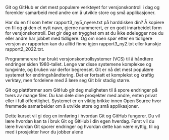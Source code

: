 Git og GitHub er det mest populære verktøyet for versjonskontroll i dag og forenkler samarbeid med andre om å utvikle store og små applikasjoner.

Har du en fil som heter rapport3_ny5_nyere.txt på harddisken din? Å kopiere en fil og gi den et nytt navn, gjerne nummerert, er en godt innarbeidet form for versjonskontroll. Det gir deg en trygghet om at du ikke ødelegger noe du eller andre har jobbet med tidligere. Og om noen spør etter en tidligere versjon av rapporten kan du alltid finne igjen rapport3_ny2.txt eller kanskje rapport2_2022.txt.

Programmerere har brukt versjonskontrollsystemer (VCS) til å håndtere endringer siden 1980-tallet. Lenge var disse systemene komplekse og tungvinte, og bruken var derfor begrenset. Git er nå det mest populære systemet for endringshåndtering. Det er fortsatt et komplekst og kraftig verktøy, men fordelene med å lære seg Git blir stadig større.

Git og plattformer som GitHub gir deg muligheten til å spore endringer på tvers av mange filer. Du kan dele dine prosjekter med andre, enten privat eller i full offentlighet. Systemet er en viktig brikke innen Open Source hvor fremmede samarbeider om å utvikle store og små applikasjoner.

Dette kurset vil gi deg en innføring i hvordan Git og GitHub fungerer. Du vil lære hvordan kan ta i bruk Git og GitHub i din egen hverdag. Først vil du lære hvordan Git sporer endringer og hvordan dette kan være nyttig, til og med i prosjekter hvor du jobber alene
